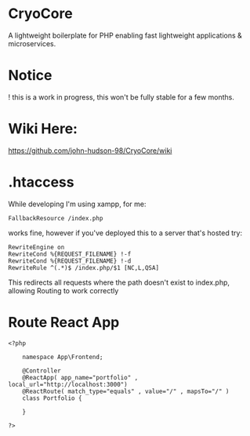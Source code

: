 # CryoCore
A lightweight boilerplate for PHP enabling fast lightweight applications &amp; microservices.

# Notice
! this is a work in progress, this won't be fully stable for a few months. 

# Wiki Here:
https://github.com/john-hudson-98/CryoCore/wiki

# .htaccess
While developing I'm using xampp, for me:
```
FallbackResource /index.php
```
works fine, however if you've deployed this to a server that's hosted try:
```
RewriteEngine on
RewriteCond %{REQUEST_FILENAME} !-f
RewriteCond %{REQUEST_FILENAME} !-d
RewriteRule ^(.*)$ /index.php/$1 [NC,L,QSA]
```
This redirects all requests where the path doesn't exist to index.php, allowing Routing to work correctly

# Route React App
```
<?php

    namespace App\Frontend;

    @Controller
    @ReactApp( app_name="portfolio" , local_url="http://localhost:3000")
    @ReactRoute( match_type="equals" , value="/" , mapsTo="/" )
    class Portfolio {

    }

?>
```